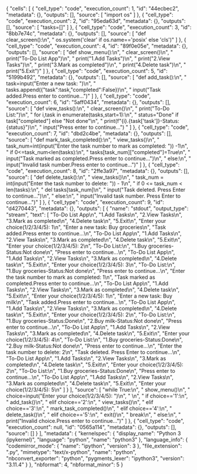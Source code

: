 {
 "cells": [
  {
   "cell_type": "code",
   "execution_count": 1,
   "id": "44ecbec2",
   "metadata": {},
   "outputs": [],
   "source": [
    "import os"
   ]
  },
  {
   "cell_type": "code",
   "execution_count": 2,
   "id": "95eda63d",
   "metadata": {},
   "outputs": [],
   "source": [
    "tasks=[]"
   ]
  },
  {
   "cell_type": "code",
   "execution_count": 3,
   "id": "8bb7e74c",
   "metadata": {},
   "outputs": [],
   "source": [
    "def clear_screen():\n",
    "    os.system('clear' if os.name=='posix' else 'cls')"
   ]
  },
  {
   "cell_type": "code",
   "execution_count": 4,
   "id": "89f0e05e",
   "metadata": {},
   "outputs": [],
   "source": [
    "def show_menu():\n",
    "    clear_screen()\n",
    "    print(\"To-Do List App\")\n",
    "    print(\"1.Add Tasks\")\n",
    "    print(\"2.View Tasks\")\n",
    "    print(\"3.Mark as completed\")\n",
    "    print(\"4.Delete task\")\n",
    "    print(\"5.Exit\")"
   ]
  },
  {
   "cell_type": "code",
   "execution_count": 5,
   "id": "5199b492",
   "metadata": {},
   "outputs": [],
   "source": [
    "def add_task():\n",
    "    task=input(\"Enter a new task: \")\n",
    "    tasks.append({\"task\":task,\"completed\":False})\n",
    "    input(\"Task added.Press enter to continue...\")"
   ]
  },
  {
   "cell_type": "code",
   "execution_count": 6,
   "id": "5aff0434",
   "metadata": {},
   "outputs": [],
   "source": [
    "def view_tasks():\n",
    "    clear_screen()\n",
    "    print(\"To-Do List:\")\n",
    "    for i,task in enumerate(tasks,start=1):\n",
    "        status=\"Done\" if task[\"completed\"] else \"Not done\"\n",
    "        print(f\"{i}.{task['task']}-Status:{status}\")\n",
    "    input(\"Press enter to continue...\")  "
   ]
  },
  {
   "cell_type": "code",
   "execution_count": 7,
   "id": "dbd2c4be",
   "metadata": {},
   "outputs": [],
   "source": [
    "def mark_task_completed():\n",
    "    view_tasks()\n",
    "    task_num=int(input(\"Enter the task number to mark as completed: \")) -1\n",
    "    if 0<=task_num<len(tasks):\n",
    "        tasks[task_num][\"completed\"]=True\n",
    "        input(\"Task marked as completed.Press enter to continue...\")\n",
    "    else:\n",
    "        input(\"Invalid task number.Press enter to continue...\")"
   ]
  },
  {
   "cell_type": "code",
   "execution_count": 8,
   "id": "2ffe3a97",
   "metadata": {},
   "outputs": [],
   "source": [
    "def delete_task():\n",
    "    view_tasks()\n",
    "    task_num = int(input(\"Enter the task number to delete: \")) - 1\n",
    "    if 0 <= task_num < len(tasks):\n",
    "        del tasks[task_num]\n",
    "        input(\"Task deleted. Press Enter to continue...\")\n",
    "    else:\n",
    "        input(\"Invalid task number. Press Enter to continue...\")"
   ]
  },
  {
   "cell_type": "code",
   "execution_count": 9,
   "id": "d4270443",
   "metadata": {},
   "outputs": [
    {
     "name": "stdout",
     "output_type": "stream",
     "text": [
      "To-Do List App\n",
      "1.Add Tasks\n",
      "2.View Tasks\n",
      "3.Mark as completed\n",
      "4.Delete task\n",
      "5.Exit\n",
      "Enter your choice(1/2/3/4/5): 1\n",
      "Enter a new task: Buy groceries\n",
      "Task added.Press enter to continue...\n",
      "To-Do List App\n",
      "1.Add Tasks\n",
      "2.View Tasks\n",
      "3.Mark as completed\n",
      "4.Delete task\n",
      "5.Exit\n",
      "Enter your choice(1/2/3/4/5): 2\n",
      "To-Do List:\n",
      "1.Buy groceries-Status:Not done\n",
      "Press enter to continue...\n",
      "To-Do List App\n",
      "1.Add Tasks\n",
      "2.View Tasks\n",
      "3.Mark as completed\n",
      "4.Delete task\n",
      "5.Exit\n",
      "Enter your choice(1/2/3/4/5): 3\n",
      "To-Do List:\n",
      "1.Buy groceries-Status:Not done\n",
      "Press enter to continue...\n",
      "Enter the task number to mark as completed: 1\n",
      "Task marked as completed.Press enter to continue...\n",
      "To-Do List App\n",
      "1.Add Tasks\n",
      "2.View Tasks\n",
      "3.Mark as completed\n",
      "4.Delete task\n",
      "5.Exit\n",
      "Enter your choice(1/2/3/4/5): 1\n",
      "Enter a new task: Buy milk\n",
      "Task added.Press enter to continue...\n",
      "To-Do List App\n",
      "1.Add Tasks\n",
      "2.View Tasks\n",
      "3.Mark as completed\n",
      "4.Delete task\n",
      "5.Exit\n",
      "Enter your choice(1/2/3/4/5): 2\n",
      "To-Do List:\n",
      "1.Buy groceries-Status:Done\n",
      "2.Buy milk-Status:Not done\n",
      "Press enter to continue...\n",
      "To-Do List App\n",
      "1.Add Tasks\n",
      "2.View Tasks\n",
      "3.Mark as completed\n",
      "4.Delete task\n",
      "5.Exit\n",
      "Enter your choice(1/2/3/4/5): 4\n",
      "To-Do List:\n",
      "1.Buy groceries-Status:Done\n",
      "2.Buy milk-Status:Not done\n",
      "Press enter to continue...\n",
      "Enter the task number to delete: 2\n",
      "Task deleted. Press Enter to continue...\n",
      "To-Do List App\n",
      "1.Add Tasks\n",
      "2.View Tasks\n",
      "3.Mark as completed\n",
      "4.Delete task\n",
      "5.Exit\n",
      "Enter your choice(1/2/3/4/5): 2\n",
      "To-Do List:\n",
      "1.Buy groceries-Status:Done\n",
      "Press enter to continue...\n",
      "To-Do List App\n",
      "1.Add Tasks\n",
      "2.View Tasks\n",
      "3.Mark as completed\n",
      "4.Delete task\n",
      "5.Exit\n",
      "Enter your choice(1/2/3/4/5): 5\n"
     ]
    }
   ],
   "source": [
    "while True:\n",
    "    show_menu()\n",
    "    choice=input(\"Enter your choice(1/2/3/4/5): \")\n",
    "    \n",
    "    if choice=='1':\n",
    "        add_task()\n",
    "    elif choice=='2':\n",
    "        view_tasks()\n",
    "    elif choice=='3':\n",
    "        mark_task_completed()\n",
    "    elif choice=='4':\n",
    "        delete_task()\n",
    "    elif choice=='5':\n",
    "        exit()\n",
    "        break\n",
    "    else:\n",
    "        print(\"Invalid choice.Press enter to continue...\")"
   ]
  },
  {
   "cell_type": "code",
   "execution_count": null,
   "id": "0565a114",
   "metadata": {},
   "outputs": [],
   "source": []
  }
 ],
 "metadata": {
  "kernelspec": {
   "display_name": "Python 3 (ipykernel)",
   "language": "python",
   "name": "python3"
  },
  "language_info": {
   "codemirror_mode": {
    "name": "ipython",
    "version": 3
   },
   "file_extension": ".py",
   "mimetype": "text/x-python",
   "name": "python",
   "nbconvert_exporter": "python",
   "pygments_lexer": "ipython3",
   "version": "3.11.4"
  }
 },
 "nbformat": 4,
 "nbformat_minor": 5
}
